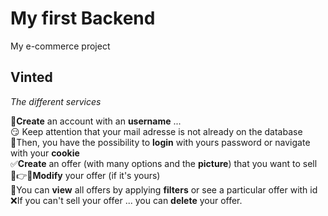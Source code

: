 # My first Backend

My e-commerce project

## Vinted

*The different services*

  🧑**Create** an account with an **username** ...  
  😏 Keep attention that your mail adresse is not already on the database  
  🚀Then, you have the possibility to **login** with yours password or navigate with your **cookie**  
  ✅**Create** an offer (with many options and the **picture**) that you want to sell  
  🥼👉🧥**Modify** your offer (if it's yours)  
  👀You can **view** all offers by applying **filters** or see a particular offer with id  
  ❌If you can't sell your offer ... you can **delete** your offer.  
  
